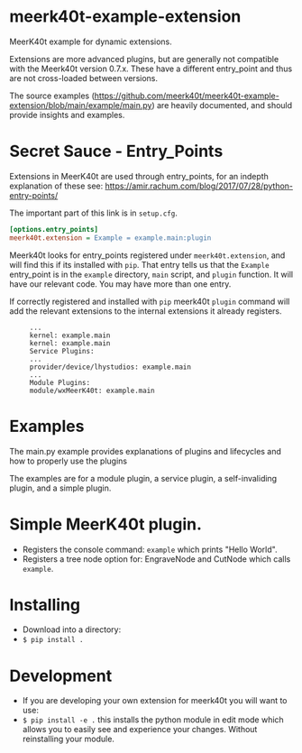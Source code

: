 # meerk40t-example-extension
MeerK40t example for dynamic extensions.

Extensions are more advanced plugins, but are generally not compatible with the Meerk40t version 0.7.x. These have a different entry_point and thus are not cross-loaded between versions.

The source examples (https://github.com/meerk40t/meerk40t-example-extension/blob/main/example/main.py) are heavily documented, and should provide insights and examples. 

# Secret Sauce - Entry_Points
Extensions in MeerK40t are used through entry_points, for an indepth explanation of these see: https://amir.rachum.com/blog/2017/07/28/python-entry-points/

The important part of this link is in `setup.cfg`.
```ini
[options.entry_points]
meerk40t.extension = Example = example.main:plugin
```

Meerk40t looks for entry_points registered under `meerk40t.extension`, and will find this if its installed with `pip`. That entry tells us that the `Example` entry_point is in the `example` directory, `main` script, and `plugin` function. It will have our relevant code. You may have more than one entry.

If correctly registered and installed with `pip` meerk40t `plugin` command will add the relevant extensions to the internal extensions it already registers.
```
     ...
     kernel: example.main
     kernel: example.main
     Service Plugins:
     ...
     provider/device/lhystudios: example.main
     ...
     Module Plugins:
     module/wxMeerK40t: example.main
```

# Examples
The main.py example provides explanations of plugins and lifecycles and how to properly use the plugins

The examples are for a module plugin, a service plugin, a self-invaliding plugin, and a simple plugin.


# Simple MeerK40t plugin.

* Registers the console command: `example` which prints "Hello World".
* Registers a tree node option for: EngraveNode and CutNode which calls `example`.


# Installing

* Download into a directory:
* `$ pip install .`

# Development

* If you are developing your own extension for meerk40t you will want to use:
* `$ pip install -e .` this installs the python module in edit mode which allows you to easily see and experience your changes. Without reinstalling your module.
